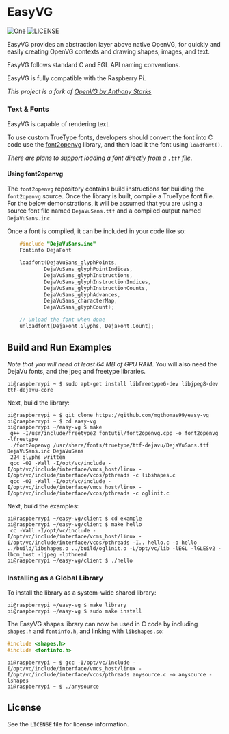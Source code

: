 [header-image]: https://raw.githubusercontent.com/mgthomas99/easy-vg/develop/.github/assets/raspi-spiral.png
[git-repository-url]: https://github.com/mgthomas99/openvg
[license-shield-url]: https://img.shields.io/github/license/mgthomas99/easy-vg.svg?style=flat-square
[license-url]: https://github.com/mgthomas99/openvg/blob/master/LICENSE

# EasyVG

[![One][header-image]][git-repository-url]
[![LICENSE][license-shield-url]][license-url]

EasyVG provides an abstraction layer above native OpenVG, for quickly and easily
creating OpenVG contexts and drawing shapes, images, and text.

EasyVG follows standard C and EGL API naming conventions.

EasyVG is fully compatible with the Raspberry Pi.

*This project is a fork of [OpenVG by Anthony Starks <ajstarks>](https://github.com/ajstarks/openvg)*

### Text & Fonts

EasyVG is capable of rendering text.

To use custom TrueType fonts, developers should convert the font into C code use
the [font2openvg](https://github.com/mgthomas99/font2openvg) library, and then
load it the font using `loadfont()`.

*There are plans to support loading a font directly from a `.ttf` file*.

#### Using font2openvg

The `font2openvg` repository contains build instructions for building the
`font2openvg` source. Once the library is built, compile a TrueType font file.
For the below demonstrations, it will be assumed that you are using a source
font file named `DejaVuSans.ttf` and a compiled output named `DejaVuSans.inc`.

Once a font is compiled, it can be included in your code like so:

```c
    #include "DejaVuSans.inc"
    Fontinfo DejaFont

    loadfont(DejaVuSans_glyphPoints,
            DejaVuSans_glyphPointIndices,
            DejaVuSans_glyphInstructions,
            DejaVuSans_glyphInstructionIndices,
            DejaVuSans_glyphInstructionCounts,
            DejaVuSans_glyphAdvances,
            DejaVuSans_characterMap,
            DejaVuSans_glyphCount);

    // Unload the font when done
    unloadfont(DejaFont.Glyphs, DejaFont.Count);
```

## Build and Run Examples

*Note that you will need at least 64 MB of GPU RAM*. You will also need the
DejaVu fonts, and the jpeg and freetype libraries.

```shell
pi@raspberrypi ~ $ sudo apt-get install libfreetype6-dev libjpeg8-dev ttf-dejavu-core
```

Next, build the library:

```shell
pi@raspberrypi ~ $ git clone https://github.com/mgthomas99/easy-vg
pi@raspberrypi ~ $ cd easy-vg
pi@raspberrypi ~/easy-vg $ make
 g++ -I/usr/include/freetype2 fontutil/font2openvg.cpp -o font2openvg -lfreetype
 ./font2openvg /usr/share/fonts/truetype/ttf-dejavu/DejaVuSans.ttf DejaVuSans.inc DejaVuSans
 224 glyphs written
 gcc -O2 -Wall -I/opt/vc/include -I/opt/vc/include/interface/vmcs_host/linux -I/opt/vc/include/interface/vcos/pthreads -c libshapes.c
 gcc -O2 -Wall -I/opt/vc/include -I/opt/vc/include/interface/vmcs_host/linux -I/opt/vc/include/interface/vcos/pthreads -c oglinit.c
```

Next, build the examples:

```shell
pi@raspberrypi ~/easy-vg/client $ cd example
pi@raspberrypi ~/easy-vg/client $ make hello
 cc -Wall -I/opt/vc/include -I/opt/vc/include/interface/vcms_host/linux -I/opt/vc/include/interface/vcos/pthreads -I.. hello.c -o hello ../build/libshapes.o ../build/oglinit.o -L/opt/vc/lib -lEGL -lGLESv2 -lbcm_host -ljpeg -lpthread
pi@raspberrypi ~/easy-vg/client $ ./hello
```

### Installing as a Global Library

To install the library as a system-wide shared library:

```shell
pi@raspberrypi ~/easy-vg $ make library
pi@raspberrypi ~/easy-vg $ sudo make install
```

The EasyVG shapes library can now be used in C code by including `shapes.h` and
`fontinfo.h`, and linking with `libshapes.so`:

```c
#include <shapes.h>
#include <fontinfo.h>
```

```shell
pi@raspberrypi ~ $ gcc -I/opt/vc/include -I/opt/vc/include/interface/vmcs_host/linux -I/opt/vc/include/interface/vcos/pthreads anysource.c -o anysource -lshapes
pi@raspberrypi ~ $ ./anysource
```

## License

See the `LICENSE` file for license information.
